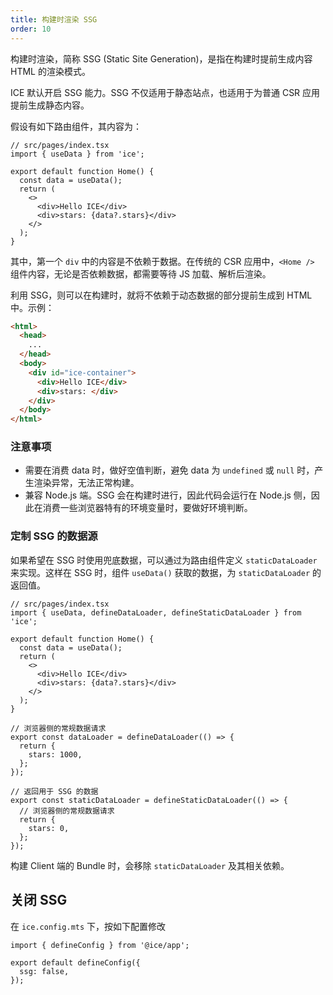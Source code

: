 ```yaml
---
title: 构建时渲染 SSG
order: 10
---
```


构建时渲染，简称 SSG (Static Site Generation)，是指在构建时提前生成内容 HTML 的渲染模式。

ICE 默认开启 SSG 能力。SSG 不仅适用于静态站点，也适用于为普通 CSR 应用提前生成静态内容。

假设有如下路由组件，其内容为：

```tsx
// src/pages/index.tsx
import { useData } from 'ice';

export default function Home() {
  const data = useData();
  return (
    <>
      <div>Hello ICE</div>
      <div>stars: {data?.stars}</div>
    </>
  );
}
```

其中，第一个 `div` 中的内容是不依赖于数据。在传统的 CSR 应用中，`<Home />` 组件内容，无论是否依赖数据，都需要等待 JS 加载、解析后渲染。

利用 SSG，则可以在构建时，就将不依赖于动态数据的部分提前生成到 HTML 中。示例：

```html
<html>
  <head>
    ...
  </head>
  <body>
    <div id="ice-container">
      <div>Hello ICE</div>
      <div>stars: </div>
    </div>
  </body>
</html>
```

### 注意事项

- 需要在消费 data 时，做好空值判断，避免 data 为 `undefined` 或 `null` 时，产生渲染异常，无法正常构建。
- 兼容 Node.js 端。SSG 会在构建时进行，因此代码会运行在 Node.js 侧，因此在消费一些浏览器特有的环境变量时，要做好环境判断。

### 定制 SSG 的数据源

如果希望在 SSG 时使用兜底数据，可以通过为路由组件定义 `staticDataLoader` 来实现。这样在 SSG 时，组件 `useData()` 获取的数据，为 `staticDataLoader` 的返回值。

```tsx
// src/pages/index.tsx
import { useData, defineDataLoader, defineStaticDataLoader } from 'ice';

export default function Home() {
  const data = useData();
  return (
    <>
      <div>Hello ICE</div>
      <div>stars: {data?.stars}</div>
    </>
  );
}

// 浏览器侧的常规数据请求
export const dataLoader = defineDataLoader(() => {
  return {
    stars: 1000,
  };
});

// 返回用于 SSG 的数据
export const staticDataLoader = defineStaticDataLoader(() => {
  // 浏览器侧的常规数据请求
  return {
    stars: 0,
  };
});
```

构建 Client 端的 Bundle 时，会移除 `staticDataLoader` 及其相关依赖。

## 关闭 SSG

在 `ice.config.mts` 下，按如下配置修改

```tsx
import { defineConfig } from '@ice/app';

export default defineConfig({
  ssg: false,
});
```
